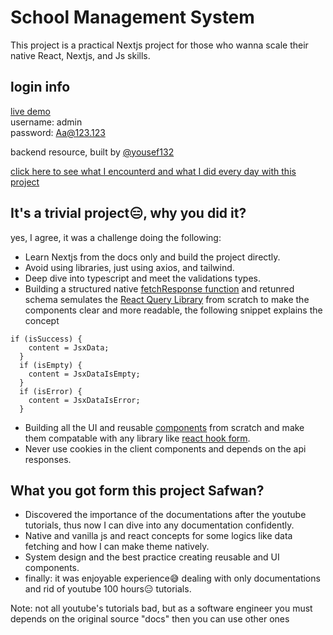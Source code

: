 # School Management System
This project is a practical Nextjs project for those who wanna scale their native React, Nextjs, and Js skills.

## login info<br/>

[live demo](https://school-management-system-ten-tau.vercel.app/)<br/>
username: admin<br/>
password: Aa@123.123

backend resource, built by [@yousef132](https://github.com/yousef132/School-Managament-System)

[click here to see what I encounterd and what I did every day with this project](./README-V1.md)

## It's a trivial project😑, why you did it?
yes, I agree, it was a challenge doing the following:
+ Learn Nextjs from the docs only and build the project directly.
+ Avoid using libraries, just using axios, and tailwind.
+ Deep dive into typescript and meet the validations types.
+ Building a structured native [fetchResponse function](./lib/utils.ts) and retunred schema semulates the [React Query Library](https://tanstack.com/query/latest) from scratch to make the components clear and more readable, the following snippet explains the concept
```tsx
if (isSuccess) {
    content = JsxData;
  }
  if (isEmpty) {
    content = JsxDataIsEmpty;
  }
  if (isError) {
    content = JsxDataIsError;
  } 
```
+ Building all the UI and reusable [components](./components/ui) from scratch and make them compatable with any library like [react hook form](https://www.react-hook-form.com/).
+ Never use cookies in the client components and depends on the api responses.

## What you got form this project Safwan?
+ Discovered the importance of the documentations after the youtube tutorials, thus now I can dive into any documentation confidently.
+ Native and vanilla js and react concepts for some logics like data fetching and how I can make theme natively.
+ System design and the best practice creating reusable and UI components.
+ finally: it was enjoyable experience😅 dealing with only documentations and rid of youtube 100 hours😑 tutorials.

Note: not all youtube's tutorials bad, but as a software engineer you must depends on the original source "docs" then you can use other ones